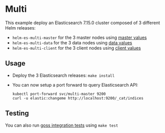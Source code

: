 # Multi

This example deploy an Elasticsearch 7.15.0 cluster composed of 3 different Helm
releases:

- `helm-es-multi-master` for the 3 master nodes using [master values][]
- `helm-es-multi-data` for the 3 data nodes using [data values][]
- `helm-es-multi-client` for the 3 client nodes using [client values][]

## Usage

* Deploy the 3 Elasticsearch releases: `make install`

* You can now setup a port forward to query Elasticsearch API:

  ```
  kubectl port-forward svc/multi-master 9200
  curl -u elastic:changeme http://localhost:9200/_cat/indices
  ```

## Testing

You can also run [goss integration tests][] using `make test`


[client values]: https://github.com/elastic/helm-charts/tree/7.15/elasticsearch/examples/multi/client.yaml
[data values]: https://github.com/elastic/helm-charts/tree/7.15/elasticsearch/examples/multi/data.yaml
[goss integration tests]: https://github.com/elastic/helm-charts/tree/7.15/elasticsearch/examples/multi/test/goss.yaml
[master values]: https://github.com/elastic/helm-charts/tree/7.15/elasticsearch/examples/multi/master.yaml
